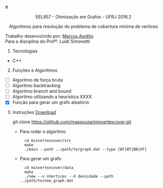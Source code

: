 
#<p align='center'>EEL857 - Otimização em Grafos - UFRJ 2016.2</p>
<p align='center'>Algoritmos para resolução do problema de cobertura minima de vertices</p>

Trabalho desenvolvido por: [Marcos Aurélio](https://github.com/Maasouza)<br>
Para a disciplina do Profº. Luidi Simonetti

1. Tecnologias
  * C++

2. Funções e Algoritmos

  - [ ] Algoritmo de força bruta
  - [ ] Algoritmo backtracking
  - [ ] Algoritmo branch and bound
  - [ ] Algoritmo utilizando a heurística XXXX
  - [X] Função para gerar um grafo aleatório

3. Instruções
    [Download](https://github.com/Maasouza/MinVertexCover/archive/master.zip)

    git clone https://github.com/maasouza/minvertexcover.git

    * Para rodar o algoritmo

            cd minvertexcover/src
            make
            ./main --path ../path/to/graph.dat --type [BF|BT|BB|HT]

    * Para gerar um grafo

            cd minvertexcover/data
            make
            ./new --v nVertices --d densidade --path ../path/to/new_graph.dat




